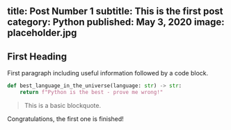 title: Post Number 1
subtitle: This is the first post
category: Python
published: May 3, 2020
image: placeholder.jpg
---
## First Heading

First paragraph including useful information followed by a code block.

```python
def best_language_in_the_universe(language: str) -> str:
    return f"Python is the best - prove me wrong!"
```

> This is a basic blockquote.

Congratulations, the first one is finished!
